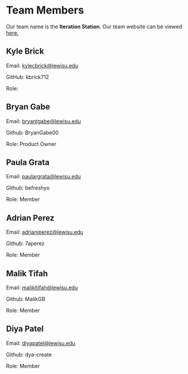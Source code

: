 # Team Members

Our team name is the  **Iteration Station**.  Our team website can be viewed [here.](https://witty-meadow-055b73d10.1.azurestaticapps.net/)

## Kyle Brick

Email:  kylecbrick@lewisu.edu

GitHub: kbrick712

Role: 

## Bryan Gabe

Email: bryantgabe@lewisu.edu

Github: BryanGabe00

Role: Product Owner

## Paula Grata

Email: paulargrata@lewisu.edu

Github: befreshyo

Role: Member

## Adrian Perez
Email: adrianjperez@lewisu.edu

Github: 7aperez

Role: Member

## Malik Tifah

Email: malikltifah@lewisu.edu

Github: MalikGB

Role: Member

## Diya Patel
Email: diyapatel@lewisu.edu

Github: dya-create

Role: Member
